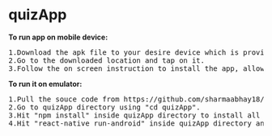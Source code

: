 # quizApp

<b>To run app on mobile device:</b>
<pre>
1.Download the apk file to your desire device which is provided to you in email.
2.Go to the downloaded location and tap on it.
3.Follow the on screen instruction to install the app, allow unknow source if not already done.
</pre>

<b>To run it on emulator:</b>
<pre>
1.Pull the souce code from https://github.com/sharmaabhay18/quizApp by using git clone command.
2.Go to quizApp directory using "cd quizApp".
3.Hit "npm install" inside quizApp directory to install all the dependencies.
4.Hit "react-native run-android" inside quizApp directory and wait for app to open in emulator.
</pre>

